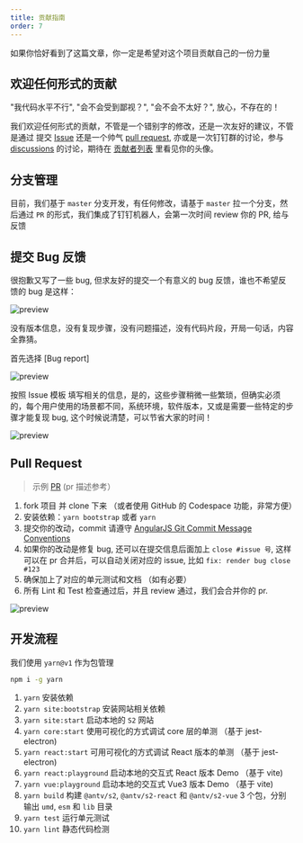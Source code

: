 ```yaml
---
title: 贡献指南
order: 7
---
```


如果你恰好看到了这篇文章，你一定是希望对这个项目贡献自己的一份力量

## 欢迎任何形式的贡献

"我代码水平不行", "会不会受到鄙视？", "会不会不太好？", 放心，不存在的！

我们欢迎任何形式的贡献，不管是一个错别字的修改，还是一次友好的建议，不管是通过 提交 [Issue](https://github.com/antvis/S2/issues/new/choose)
还是一个帅气 [pull request](https://github.com/antvis/S2/pulls), 亦或是一次钉钉群的讨论，参与 [discussions](https://github.com/antvis/S2/discussions) 的讨论，期待在 [贡献者列表](https://github.com/antvis/S2/graphs/contributors) 里看见你的头像。

## 分支管理

目前，我们基于 `master` 分支开发，有任何修改，请基于 `master` 拉一个分支，然后通过 `PR` 的形式，我们集成了钉钉机器人，会第一次时间 review 你的 PR, 给与反馈

## 提交 Bug 反馈

很抱歉又写了一些 bug, 但求友好的提交一个有意义的 bug 反馈，谁也不希望反馈的 bug 是这样：

![preview](https://gw.alipayobjects.com/zos/antfincdn/j0jUvKwT%26/dd59fe64-7108-4ad7-a544-e19d79eea890.png)

没有版本信息，没有复现步骤，没有问题描述，没有代码片段，开局一句话，内容全靠猜。

首先选择 [Bug report]

![preview](https://gw.alipayobjects.com/zos/antfincdn/oAnzfiVl2/9d83b3e8-b05c-4475-b736-92c45448546a.png)

按照 Issue 模板 填写相关的信息，是的，这些步骤稍微一些繁琐，但确实必须的，每个用户使用的场景都不同，系统环境，软件版本，又或是需要一些特定的步骤才能复现 bug, 这个时候说清楚，可以节省大家的时间！

![preview](https://gw.alipayobjects.com/zos/antfincdn/05O3p5nE5/d0d4b120-e5aa-4b51-918b-8a573f8fb794.png)

## Pull Request

> 示例 [PR](https://github.com/antvis/S2/pull/1652) (pr 描述参考）

1. fork 项目 并 clone 下来 （或者使用 GitHub 的 Codespace 功能，非常方便）
2. 安装依赖：`yarn bootstrap` 或者 `yarn`
3. 提交你的改动，commit 请遵守 [AngularJS Git Commit Message Conventions](https://docs.google.com/document/d/1QrDFcIiPjSLDn3EL15IJygNPiHORgU1_OOAqWjiDU5Y/edit#heading=h.uyo6cb12dt6w)
4. 如果你的改动是修复 bug, 还可以在提交信息后面加上 `close #issue 号`, 这样可以在 pr 合并后，可以自动关闭对应的 issue, 比如 `fix: render bug close #123`
5. 确保加上了对应的单元测试和文档 （如有必要）
6. 所有 Lint 和 Test 检查通过后，并且 review 通过，我们会合并你的 pr.

![preview](https://gw.alipayobjects.com/zos/antfincdn/ssOxFrycD/86339514-5f9a-4101-8690-e47c97cd8af5.png)

## 开发流程

我们使用 `yarn@v1` 作为包管理

```bash
npm i -g yarn
```

1. `yarn` 安装依赖
2. `yarn site:bootstrap` 安装网站相关依赖
3. `yarn site:start` 启动本地的 `S2` 网站
4. `yarn core:start` 使用可视化的方式调试 core 层的单测 （基于 jest-electron)
5. `yarn react:start` 可用可视化的方式调试 React 版本的单测 （基于 jest-electron)
6. `yarn react:playground` 启动本地的交互式 React 版本 Demo （基于 vite)
7. `yarn vue:playground` 启动本地的交互式 Vue3 版本 Demo （基于 vite)
8. `yarn build` 构建 `@antv/s2`, `@antv/s2-react` 和 `@antv/s2-vue` 3 个包，分别输出 `umd`, `esm` 和 `lib` 目录
9. `yarn test` 运行单元测试
10. `yarn lint` 静态代码检测

